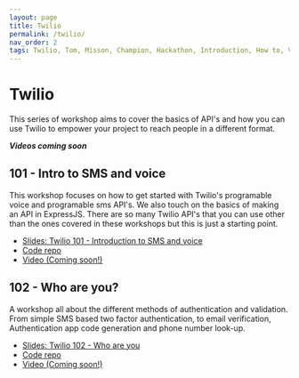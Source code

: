 ```yaml
---
layout: page
title: Twilio 
permalink: /twilio/
nav_order: 2
tags: Twilio, Tom, Misson, Champion, Hackathon, Introduction, How to, Voice, sms
---
```

# Twilio 

This series of workshop aims to cover the basics of API's and how you can use Twilio to empower your project to reach people in a different format. 

_**Videos coming soon**_

## 101 - Intro to SMS and voice
This workshop focuses on how to get started with Twilio's programable voice and programable sms API's. We also touch on the basics of making an API in ExpressJS. There are so many Twilio API's that you can use other than the ones covered in these workshops but this is just a starting point.

- [Slides: Twilio 101 - Introduction to SMS and voice](https://docs.google.com/presentation/d/1J2gvOEnEHCr5YwHwrteUc6w8xcaKRuUNUPBscZjmIxU/edit?usp=sharing)
- [Code repo](https://github.com/tomMisson/Twilio-101)
- [Video (Coming soon!)]()

## 102 - Who are you? 
A workshop all about the different methods of authentication and validation. From simple SMS based two factor authentication, to email verification, Authentication app code generation and phone number look-up.

- [Slides: Twilio 102 - Who are you](https://docs.google.com/presentation/d/1l1axzwpBViccTNtkQD2nkHFTuD90G07Qin__Us0pDvY/edit?usp=sharing)
- [Code repo](https://github.com/tomMisson/Twilio-102)
- [Video (Coming soon!)]()
